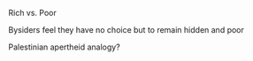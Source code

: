 Rich vs. Poor

Bysiders feel they have no choice but to remain hidden and poor

Palestinian apertheid analogy?

